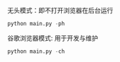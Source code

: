 无头模式：即不打开浏览器在后台运行
```python
python main.py -ph
```

谷歌浏览器模式: 用于开发与维护
```python
python main.py -ch
```
